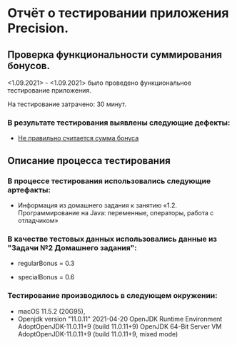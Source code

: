 # Отчёт о тестировании приложения Precision.

## Проверка функциональности суммирования бонусов.

<1.09.2021> - <1.09.2021> было проведено функциональное тестирование приложения.

На тестирование затрачено: 30 минут.

### В результате тестирования выявлены следующие дефекты:
* [Не правильно считается сумма бонуса](https://github.com/nikola4468/java-homeworks-1.2.2/issues/1)

## Описание процесса тестирования

### В процессе тестирования использовались следующие артефакты:
* Информация из домашнего задания к занятию «1.2. Программирование на Java: переменные, операторы, работа с отладчиком»

### В качестве тестовых данных использовались данные из "Задачи №2 Домашнего задания":

* regularBonus = 0.3

* specialBonus = 0.6

### Тестирование производилось в следующем окружении:
* macOS 11.5.2 (20G95),
* Openjdk version "11.0.11" 2021-04-20
  OpenJDK Runtime Environment AdoptOpenJDK-11.0.11+9 (build 11.0.11+9)
  OpenJDK 64-Bit Server VM AdoptOpenJDK-11.0.11+9 (build 11.0.11+9, mixed mode)
